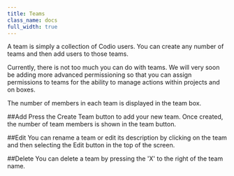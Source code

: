 ```yaml
---
title: Teams
class_name: docs
full_width: true
---
```


A team is simply a collection of Codio users. You can create any number of teams and then add users to those teams.

Currently, there is not too much you can do with teams. We will very soon be adding more advanced permissioning so that you can assign permissions to teams for the ability to manage actions within projects and on boxes.

The number of members in each team is displayed in the team box.

##Add
Press the Create Team button to add your new team. Once created, the number of team members is shown in the team button.

##Edit
You can rename a team or edit its description by clicking on the team and then selecting the Edit button in the top of the screen.

##Delete
You can delete a team by pressing the 'X' to the right of the team name.


